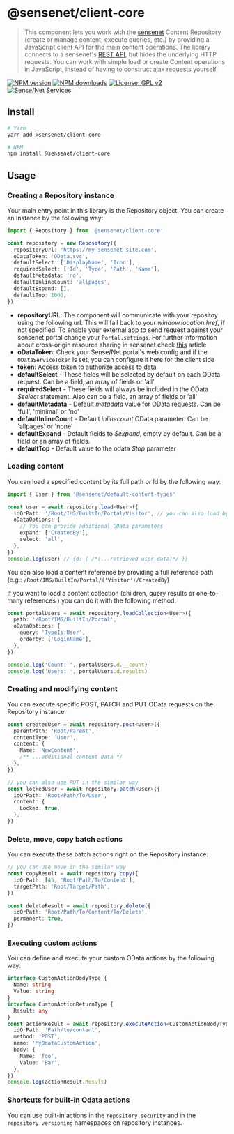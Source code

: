 # @sensenet/client-core

> This component lets you work with the [sensenet](https://github.com/SenseNet/sensenet) Content Repository (create or manage content, execute queries, etc.) by providing a JavaScript client API for the main content operations.
> The library connects to a sensenet's [REST API](https://community.sensenet.com/docs/odata-rest-api/), but hides the underlying HTTP requests. You can work with simple load or create Content operations in JavaScript, instead of having to construct ajax requests yourself.

[![NPM version](https://img.shields.io/npm/v/@sensenet/client-core.svg?style=flat)](https://www.npmjs.com/package/@sensenet/client-core)
[![NPM downloads](https://img.shields.io/npm/dt/@sensenet/client-core.svg?style=flat)](https://www.npmjs.com/package/@sensenet/client-core)
[![License: GPL v2](https://img.shields.io/badge/License-GPL%20v2-blue.svg)](https://www.gnu.org/licenses/old-licenses/gpl-2.0.en.html)
[![Sense/Net Services](https://img.shields.io/badge/sensenet-7.1.3%20tested-green.svg)](https://github.com/SenseNet/sensenet/releases/tag/v7.1.3)

## Install

```bash
# Yarn
yarn add @sensenet/client-core

# NPM
npm install @sensenet/client-core
```

## Usage

### Creating a Repository instance

Your main entry point in this library is the Repository object. You can create an Instance by the following way:

```ts
import { Repository } from '@sensenet/client-core'

const repository = new Repository({
  repositoryUrl: 'https://my-sensenet-site.com',
  oDataToken: 'OData.svc',
  defaultSelect: ['DisplayName', 'Icon'],
  requiredSelect: ['Id', 'Type', 'Path', 'Name'],
  defaultMetadata: 'no',
  defaultInlineCount: 'allpages',
  defaultExpand: [],
  defaultTop: 1000,
})
```

- **repositoryURL**: The component will communicate with your repositoy using the following url. This will fall back to your _window.location.href_, if not specified. To enable your external app to send request against your sensenet portal change your `Portal.settings`. For further information about cross-origin resource sharing in sensenet check [this](community.sensenet.com/docs/cors/)
  article
- **oDataToken**: Check your Sense/Net portal's web.config and if the `ODataServiceToken` is set, you can configure it here for the client side
- **token**: Access token to authorize access to data
- **defaultSelect** - These fields will be selected by default on each OData request. Can be a field, an array of fields or 'all'
- **requiredSelect** - These fields will always be included in the OData _\$select_ statement. Also can be a field, an array of fields or 'all'
- **defaultMetadata** - Default _metadata_ value for OData requests. Can be 'full', 'minimal' or 'no'
- **defaultInlineCount** - Default _inlinecount_ OData parameter. Can be 'allpages' or 'none'
- **defaultExpand** - Default fields to _\$expand_, empty by default. Can be a field or an array of fields.
- **defaultTop** - Default value to the odata _\$top_ parameter

### Loading content

You can load a specified content by its full path or Id by the following way:

```ts
import { User } from '@sensenet/default-content-types'

const user = await repository.load<User>({
  idOrPath: '/Root/IMS/BuiltIn/Portal/Visitor', // you can also load by content Id
  oDataOptions: {
    // You can provide additional OData parameters
    expand: ['CreatedBy'],
    select: 'all',
  },
})
console.log(user) // {d: { /*(...retrieved user data)*/ }}
```

You can also load a content reference by providing a full reference path (e.g.: `/Root/IMS/BuiltIn/Portal/('Visitor')/CreatedBy`)

If you want to load a content collection (children, query results or one-to-many references ) you can do it with the following method:

```ts
const portalUsers = await repository.loadCollection<User>({
  path: '/Root/IMS/BuiltIn/Portal',
  oDataOptions: {
    query: 'TypeIs:User',
    orderby: ['LoginName'],
  },
})

console.log('Count: ', portalUsers.d.__count)
console.log('Users: ', portalUsers.d.results)
```

### Creating and modifying content

You can execute specific POST, PATCH and PUT OData requests on the Repository instance:

```ts
const createdUser = await repository.post<User>({
  parentPath: 'Root/Parent',
  contentType: 'User',
  content: {
    Name: 'NewContent',
    /** ...additional content data */
  },
})

// you can also use PUT in the similar way
const lockedUser = await repository.patch<User>({
  idOrPath: 'Root/Path/To/User',
  content: {
    Locked: true,
  },
})
```

### Delete, move, copy batch actions

You can execute these batch actions right on the Repository instance:

```ts
// you can use move in the similar way
const copyResult = await repository.copy({
  idOrPath: [45, 'Root/Path/To/Content'],
  targetPath: 'Root/Target/Path',
})

const deleteResult = await repository.delete({
  idOrPath: 'Root/Path/To/Content/To/Delete',
  permanent: true,
})
```

### Executing custom actions

You can define and execute your custom OData actions by the following way:

```ts
interface CustomActionBodyType {
  Name: string
  Value: string
}
interface CustomActionReturnType {
  Result: any
}
const actionResult = await repository.executeAction<CustomActionBodyType, CustomActionReturnType>({
  idOrPath: 'Path/to/content',
  method: 'POST',
  name: 'MyOdataCustomAction',
  body: {
    Name: 'foo',
    Value: 'Bar',
  },
})
console.log(actionResult.Result)
```

### Shortcuts for built-in Odata actions

You can use built-in actions in the `repository.security` and in the `repository.versioning` namespaces on repository instances.
